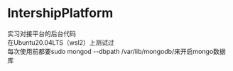 # IntershipPlatform
实习对接平台的后台代码  
在Ubuntu20.04LTS（wsl2）上测试过  
每次使用前都要sudo mongod --dbpath /var/lib/mongodb/来开启mongo数据库